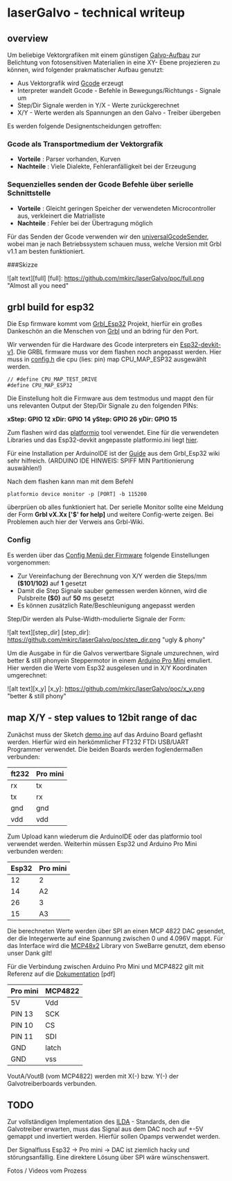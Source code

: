 # laserGalvo - technical writeup

## overview

Um beliebige Vektorgrafiken mit einem günstigen [Galvo-Aufbau](https://en.wikipedia.org/wiki/Mirror_galvanometer) zur Belichtung von fotosensitiven
Materialien  in eine XY- Ebene projezieren zu können, wird folgender prakmatischer Aufbau genutzt:

- Aus Vektorgrafik wird [Gcode](https://wikipedia.org/gcode) erzeugt
- Interpreter wandelt Gcode - Befehle in Bewegungs/Richtungs - Signale um
- Step/Dir Signale werden in Y/X - Werte zurückgerechnet
- X/Y - Werte werden als Spannungen an den Galvo - Treiber übergeben

Es werden folgende Designentscheidungen getroffen:

### Gcode als Transportmedium der Vektorgrafik
- **Vorteile** : Parser vorhanden, Kurven
- **Nachteile** : Viele Dialekte, Fehleranfälligkeit bei der Erzeugung

### Sequenzielles senden der Gcode Befehle über serielle Schnittstelle
- **Vorteile** : Gleicht geringen Speicher der verwendeten Microcontroller aus, verkleinert die Matrialliste
- **Nachteile** : Fehler bei der Übertragung möglich


Für das Senden der Gcode verwenden wir den [universalGcodeSender](https://winder.github.io/ugs_website/), wobei man je nach Betriebssystem 
schauen muss, welche Version mit Grbl v1.1 am besten funktioniert.

###Skizze

![alt text][full]
[full]: https://github.com/mkirc/laserGalvo/poc/full.png "Almost all you need" 

## grbl build for esp32

Die Esp firmware kommt vom [Grbl_Esp32](https://github.com/bdring/Grbl_Esp32) Projekt,
hierfür ein großes Dankeschön an die Menschen von [Grbl](https://github.com/gnea/grbl) und an bdring für den
Port.

Wir verwenden für die Hardware des Gcode interpreters ein [Esp32-devkit-v1](https://file.vishnumaiea.in/download/esp32/ESP32-Devkit-Pinout-Rev-12-4000p.png). Die GRBL firmware muss vor dem flashen noch
angepasst werden. Hier muss in [config.h](./gbl/Grbl_Esp32/config.h) die cpu (lies: pin) map CPU_MAP_ESP32 ausgewählt werden. 

```
// #define CPU_MAP_TEST_DRIVE
#define CPU_MAP_ESP32 
```

Die Einstellung holt die Firmware aus dem testmodus und mappt den für uns relevanten Output der Step/Dir 
Signale zu den folgenden PINs:

**xStep: GPIO 12**
**xDir: GPIO 14**
**yStep: GPIO 26**
**yDir: GPIO 15**

Zum flashen wird das [platformio](https://platformio.org/) tool verwendet.
Eine für die verwendeten Libraries und das Esp32-devkit angepasste platformio.ini liegt [hier](.gbl/platformio.ini).

Für eine Installation per ArduinoIDE ist der [Guide](https://github.com/bdring/Grbl_Esp32/wiki/Compiling-the-firmware) aus dem Grbl_Esp32 wiki sehr hilfreich.
(ARDUINO IDE HINWEIS: SPIFF MIN Partitionierung auswählen!)

Nach dem flashen kann man mit dem Befehl
```
platformio device monitor -p [PORT] -b 115200
```
überprüen ob alles funktioniert hat. Der serielle Monitor sollte eine Meldung der Form 
**Grbl vX.Xx ['$' for help]** und weitere Config-werte zeigen. Bei Problemen auch hier der Verweis ans Grbl-Wiki.

### Config

Es werden über das [Config Menü der Firmware](https://github.com/gnea/grbl/wiki/Grbl-v1.1-Configuration) folgende Einstellungen vorgenommen:

- Zur Vereinfachung der Berechnung von X/Y werden die Steps/mm **($101/102)** auf **1** gesetzt
- Damit die Step Signale sauber gemessen werden können, wird die Pulsbreite **($0)** auf **50** ms gesetzt 
- Es können zusätzlich Rate/Beschleunigung angepasst werden

Step/Dir werden als Pulse-Width-modulierte Signale der Form:

![alt text][step_dir]
[step_dir]: https://github.com/mkirc/laserGalvo/poc/step_dir.png "ugly & phony"

Um die Ausgabe in für die Galvos verwertbare Signale umzurechnen, wird better & still phonyein Steppermotor in einem
[Arduino Pro Mini](https://cdn.sparkfun.com/assets/home_page_posts/1/9/4/7/ProMini16MHzv1.png) emuliert. Hier werden die Werte vom Esp32 ausgelesen und in X/Y Koordinaten umgerechnet:

![alt text][x_y]
[x_y]: https://github.com/mkirc/laserGalvo/poc/x_y.png "better & still phony"


## map X/Y - step values to 12bit range of dac

Zunächst muss der Sketch [demo.ino](./poc/miniPro/src/demo.ino) auf das Arduino Board geflasht werden.
Hierfür wird ein herkömmlicher FT232 FTDi USB/UART Programmer verwendet. Die beiden Boards werden foglendermaßen verbunden:

|ft232  |Pro mini   |
|-------|-----------|
|rx     |tx         |
|tx     |rx         |
|gnd    |gnd        |
|vdd    |vdd        |

Zum Upload kann wiederum die ArduinoIDE oder das platformio tool verwendet werden.
Weiterhin müssen Esp32 und Arduino Pro Mini verbunden werden:

|Esp32  |Pro mini   |
|-------|-----------|
|12     |2          |
|14     |A2         |
|26     |3          |
|15     |A3         |

Die berechneten Werte werden über SPI an einen MCP 4822 DAC gesendet, der die Integerwerte auf
eine Spannung zwischen 0 und 4.096V mappt. Für das Interface wird die [MCP48x2](https://github.com/SweBarre/MCP48x2) Library von 
SweBarre genutzt, dem ebenso unser Dank gilt!

Für die Verbindung zwischen Arduino Pro Mini und MCP4822 gilt mit Referenz auf die [Dokumentation](http://ww1.microchip.com/downloads/en/DeviceDoc/20002249B.pdf) [pdf]

|Pro mini   |MCP4822    |
|-----------|-----------|
|5V         |Vdd        |
|PIN 13     |SCK        |
|PIN 10     |CS         |
|PIN 11     |SDI        |
|GND        |latch      |
|GND        |vss        |

VoutA/VoutB (vom MCP4822) werden mit X(-) bzw. Y(-) der Galvotreiberboards verbunden.

## TODO

Zur vollständigen Implementation des [ILDA]() - Standards, den die Galvotreiber erwarten, 
muss das Signal aus dem DAC noch auf +-5V gemappt und invertiert werden. Hierfür sollen Opamps verwendet werden.

Der Signalfluss Esp32 -> Pro mini -> DAC ist ziemlich hacky und störungsanfällig. Eine direktere Lösung über SPI
wäre wünschenswert.

Fotos / Videos vom Prozess


